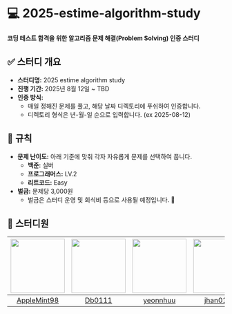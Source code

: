 # 💻 2025-estime-algorithm-study

**코딩 테스트 합격을 위한 알고리즘 문제 해결(Problem Solving) 인증 스터디**

## ✅ 스터디 개요

- **스터디명:** 2025 estime algorithm study
- **진행 기간:** 2025년 8월 12일 ~ TBD
- **인증 방식:**
  - 매일 정해진 문제를 풀고, 해당 날짜 디렉토리에 푸쉬하여 인증합니다.
  - 디렉토리 형식은 년-월-일 순으로 입력합니다. (ex 2025-08-12)

## 📌 규칙

- **문제 난이도:** 아래 기준에 맞춰 각자 자유롭게 문제를 선택하여 풉니다.
  - **백준:** 실버
  - **프로그래머스:** LV.2
  - **리트코드:** Easy
- **벌금:** 문제당 3,000원
  - 벌금은 스터디 운영 및 회식비 등으로 사용될 예정입니다. 🎉

## 👥 스터디원

| <img src="https://github.com/AppleMint98.png" width="125" /> | <img src="https://github.com/Db0111.png" width="125" /> | <img src="https://github.com/yeonnhuu.png" width="125" /> | <img src="https://github.com/jhan0121.png" width="125" /> | <img src="https://github.com/thgml05.png" width="125" /> | <img src="https://github.com/spoyodevelop.png" width="125" /> |
| :----------------------------------------------------------: | :-----------------------------------------------------: | :-------------------------------------------------------: | :-------------------------------------------------------: | :------------------------------------------------------: | :-----------------------------------------------------------: |
|        [AppleMint98](https://github.com/AppleMint98)         |           [Db0111](https://github.com/Db0111)           |          [yeonnhuu](https://github.com/yeonnhuu)          |          [jhan0121](https://github.com/jhan0121)          |          [thgml05](https://github.com/thgml05)           |        [spoyodevelop](https://github.com/spoyodevelop)        |
